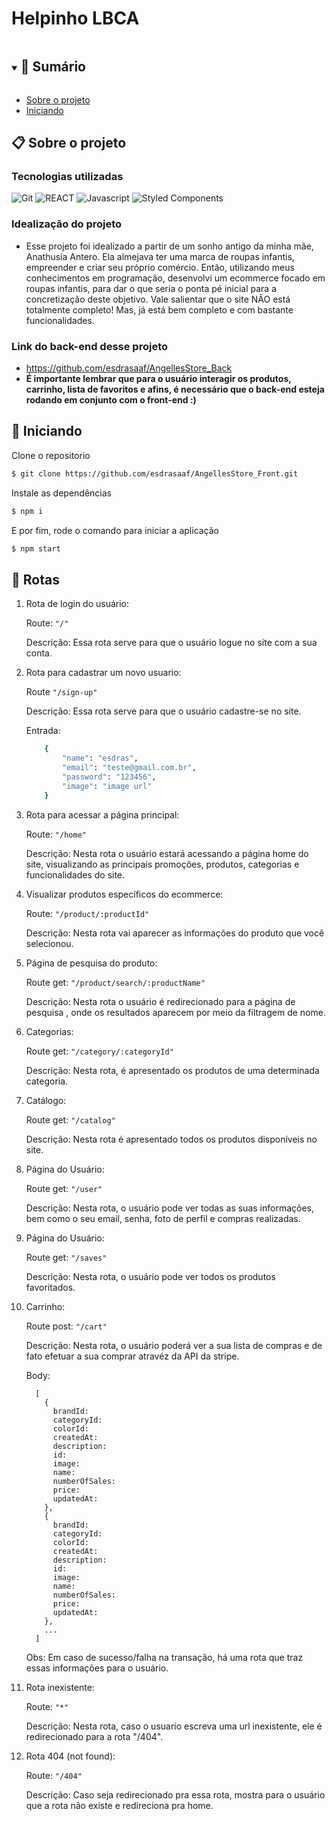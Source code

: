 # Helpinho LBCA

<details open="open">
  <summary><h2 style="display: inline-block">📜 Sumário</h2></summary>

- [Sobre o projeto](#sobre-o-projeto)
- [Iniciando](#iniciando)


</details>

<a name="sobre-o-projeto"></a>

## 📋 Sobre o projeto
### Tecnologias utilizadas

![Git](https://img.shields.io/badge/git-%23F05033.svg?style=for-the-badge&logo=git&logoColor=white)
![REACT](https://img.shields.io/badge/-React-blue?style=for-the-badge&color=5ed2f2&logo=react&logoColor=000000)
![Javascript](https://img.shields.io/badge/javascript-%23323330.svg?style=for-the-badge&loo=javascript&logoColor=%23F7DF1E&logo=javascript&logoColor=%23F7DF1E)
![Styled Components](https://img.shields.io/badge/styled--components-DB7093?style=flat&logo=styled-components&logoColor=white)

### Idealização do projeto
- Esse projeto foi idealizado a partir de um sonho antigo da minha mãe, Anathusia Antero. Ela almejava ter uma marca de roupas infantis, empreender e criar seu próprio comércio. Então, utilizando meus conhecimentos em programação, desenvolvi um ecommerce focado em roupas infantis, para dar o que seria o ponta pé inicial para a concretização deste objetivo. Vale salientar que o site NÃO está totalmente completo! Mas, já está bem completo e com bastante funcionalidades. 

### Link do back-end desse projeto
- https://github.com/esdrasaaf/AngellesStore_Back
- **É importante lembrar que para o usuário interagir os produtos, carrinho, lista de favoritos e afins, é necessário que o back-end esteja rodando em conjunto com o front-end :)**
<a name="iniciando"></a>

## 🏁 Iniciando

Clone o repositorio

```bash
$ git clone https://github.com/esdrasaaf/AngellesStore_Front.git

```

Instale as dependências

```bash
$ npm i
```

E por fim, rode o comando para iniciar a aplicação

```bash
$ npm start
```

<a name="contribuindo"></a>

## 🏁 Rotas

1. Rota de login do usuário:

    Route: ```"/"```
    
    Descrição: Essa rota serve para que o usuário logue no site com a sua conta.

2. Rota para cadastrar um novo usuario:
    
    Route ```"/sign-up"``` 

    Descrição: Essa rota serve para que o usuário cadastre-se no site. 
    
    Entrada:
    ```bash
        {
            "name": "esdras",
            "email": "teste@gmail.com.br",
            "password": "123456",
            "image": "image url"  
        }
    ```

3. Rota para acessar a página principal:
    
    Route: ```"/home"``` 

    Descrição: Nesta rota o usuário estará acessando a página home do site, visualizando as principais promoções, produtos, categorias e funcionalidades do site.
    

4. Visualizar produtos específicos do ecommerce:
    
    Route: ```"/product/:productId"``` 

    Descrição: Nesta rota vai aparecer as informações do produto que você selecionou.

5. Página de pesquisa do produto: 

    Route get: ```"/product/search/:productName"``` 
    
    Descrição: Nesta rota o usuário é redirecionado para a página de pesquisa , onde os resultados aparecem por meio da filtragem de nome. 


6. Categorias:

    Route get: ```"/category/:categoryId"```
    
    Descrição: Nesta rota, é apresentado os produtos de uma determinada categoria.

    
7. Catálogo:

    Route get: ```"/catalog"```
    
    Descrição: Nesta rota é apresentado todos os produtos disponíveis no site.


8. Página do Usuário:

    Route get: ```"/user"```
    
    Descrição: Nesta rota, o usuário pode ver todas as suas informações, bem como o seu email, senha, foto de perfil e compras realizadas.


9. Página do Usuário:

    Route get: ```"/saves"```
    
    Descrição: Nesta rota, o usuário pode ver todos os produtos favoritados.

10. Carrinho:

    Route post: ```"/cart"```
    
    Descrição: Nesta rota, o usuário poderá ver a sua lista de compras e de fato efetuar a sua comprar atravéz da API da stripe.

    Body:
   
    ```
      [
        {
          brandId:
          categoryId: 
          colorId: 
          createdAt:
          description:
          id:
          image:
          name:
          numberOfSales:
          price:
          updatedAt:
        },
        {
          brandId:
          categoryId: 
          colorId: 
          createdAt:
          description:
          id:
          image:
          name:
          numberOfSales:
          price:
          updatedAt:
        },
        ...
      ]
    ```

    Obs: Em caso de sucesso/falha na transação, há uma rota que traz essas informações para o usuário.

11. Rota inexistente:

    Route: ```"*"```
    
    Descrição: Nesta rota, caso o usuario escreva uma url inexistente, ele é redirecionado para a rota "/404".

12. Rota 404 (not found):

    Route: ```"/404"```
    
    Descrição: Caso seja redirecionado pra essa rota, mostra para o usuário que a rota não existe e redireciona pra home.


